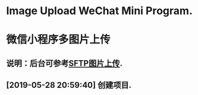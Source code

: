 # Image Upload WeChat Mini Program.
# 微信小程序多图片上传
## 说明：后台可参考[SFTP图片上传](https://github.com/HKail/image-upload-sftp).
## [2019-05-28 20:59:40] 创建项目.